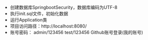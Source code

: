 - 创建数据库SpringbootSecurity，数据库编码为UTF-8
- 执行init.sql文件，初始化数据
- 运行Application类
- 项目访问路径：http://localhost:8080/
- 账号密码：
admin/123456
test/123456
Github账号登录(我的账号)



